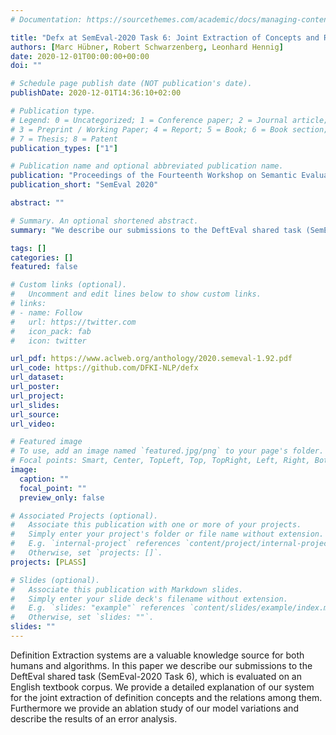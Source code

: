 ```yaml
---
# Documentation: https://sourcethemes.com/academic/docs/managing-content/

title: "Defx at SemEval-2020 Task 6: Joint Extraction of Concepts and Relations for Definition Extraction"
authors: [Marc Hübner, Robert Schwarzenberg, Leonhard Hennig]
date: 2020-12-01T00:00:00+00:00
doi: ""

# Schedule page publish date (NOT publication's date).
publishDate: 2020-12-01T14:36:10+02:00

# Publication type.
# Legend: 0 = Uncategorized; 1 = Conference paper; 2 = Journal article;
# 3 = Preprint / Working Paper; 4 = Report; 5 = Book; 6 = Book section;
# 7 = Thesis; 8 = Patent
publication_types: ["1"]

# Publication name and optional abbreviated publication name.
publication: "Proceedings of the Fourteenth Workshop on Semantic Evaluation"
publication_short: "SemEval 2020"

abstract: ""

# Summary. An optional shortened abstract.
summary: "We describe our submissions to the DeftEval shared task (SemEval-2020 Task 6)"

tags: []
categories: []
featured: false

# Custom links (optional).
#   Uncomment and edit lines below to show custom links.
# links:
# - name: Follow
#   url: https://twitter.com
#   icon_pack: fab
#   icon: twitter

url_pdf: https://www.aclweb.org/anthology/2020.semeval-1.92.pdf
url_code: https://github.com/DFKI-NLP/defx
url_dataset:
url_poster: 
url_project:
url_slides: 
url_source:
url_video:

# Featured image
# To use, add an image named `featured.jpg/png` to your page's folder. 
# Focal points: Smart, Center, TopLeft, Top, TopRight, Left, Right, BottomLeft, Bottom, BottomRight.
image:
  caption: ""
  focal_point: ""
  preview_only: false

# Associated Projects (optional).
#   Associate this publication with one or more of your projects.
#   Simply enter your project's folder or file name without extension.
#   E.g. `internal-project` references `content/project/internal-project/index.md`.
#   Otherwise, set `projects: []`.
projects: [PLASS]

# Slides (optional).
#   Associate this publication with Markdown slides.
#   Simply enter your slide deck's filename without extension.
#   E.g. `slides: "example"` references `content/slides/example/index.md`.
#   Otherwise, set `slides: ""`.
slides: ""
---
```

Definition Extraction systems are a valuable knowledge source for both humans and algorithms. In this paper we describe our submissions to the DeftEval shared task (SemEval-2020 Task 6), which is evaluated on an English textbook corpus. We provide a detailed explanation of our system for the joint extraction of definition concepts and the relations among them. Furthermore we provide an ablation study of our model variations and describe the results of an error analysis.
